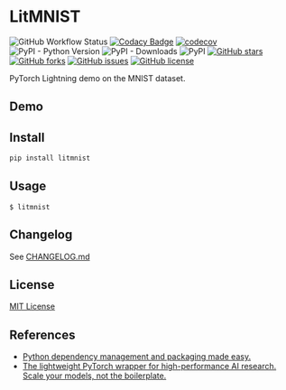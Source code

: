 # LitMNIST

![GitHub Workflow Status](https://img.shields.io/github/workflow/status/XavierJiezou/LitMNIST/Release)
[![Codacy Badge](https://app.codacy.com/project/badge/Grade/c2f85c8d6b8a4892b40059703f087eab)](https://www.codacy.com/gh/XavierJiezou/LitMNIST/dashboard?utm_source=github.com&amp;utm_medium=referral&amp;utm_content=XavierJiezou/LitMNIST&amp;utm_campaign=Badge_Grade)
[![codecov](https://codecov.io/gh/XavierJiezou/LitMNIST/branch/main/graph/badge.svg?token=AFQB7E7JID)](https://codecov.io/gh/XavierJiezou/LitMNIST)
![PyPI - Python Version](https://img.shields.io/pypi/pyversions/LitMNIST)
![PyPI - Downloads](https://img.shields.io/pypi/dm/LitMNIST)
![PyPI](https://img.shields.io/pypi/v/LitMNIST)
[![GitHub stars](https://img.shields.io/github/stars/XavierJiezou/LitMNIST)](https://github.com/XavierJiezou/LitMNIST/stargazers)
[![GitHub forks](https://img.shields.io/github/forks/XavierJiezou/LitMNIST)](https://github.com/XavierJiezou/LitMNIST/network)
[![GitHub issues](https://img.shields.io/github/issues/XavierJiezou/LitMNIST)](https://github.com/XavierJiezou/LitMNIST/issues)
[![GitHub license](https://img.shields.io/github/license/XavierJiezou/LitMNIST)](https://github.com/XavierJiezou/LitMNIST/blob/main/LICENSE)

PyTorch Lightning demo on the MNIST dataset.

## Demo

## Install

```bash
pip install litmnist
```

## Usage

`$ litmnist`

## Changelog

See [CHANGELOG.md](CHANGELOG.md)

## License

[MIT License](License)

## References

- [Python dependency management and packaging made easy.](https://github.com/python-poetry/poetry)
- [The lightweight PyTorch wrapper for high-performance AI research. Scale your models, not the boilerplate.](https://github.com/PyTorchLightning/pytorch-lightning)

